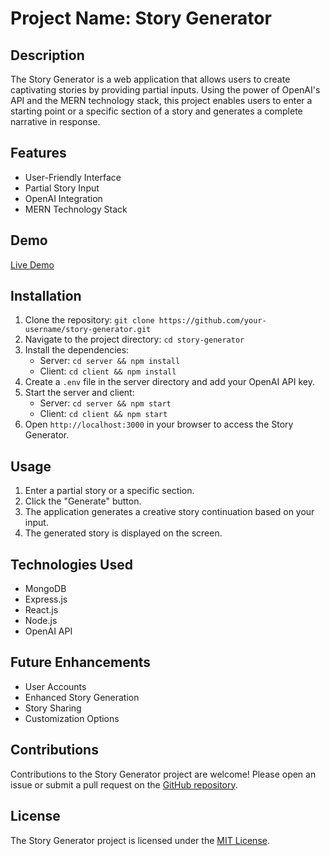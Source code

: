 # Project Name: Story Generator

## Description

The Story Generator is a web application that allows users to create captivating stories by providing partial inputs. Using the power of OpenAI's API and the MERN technology stack, this project enables users to enter a starting point or a specific section of a story and generates a complete narrative in response.

## Features

- User-Friendly Interface
- Partial Story Input
- OpenAI Integration
- MERN Technology Stack

## Demo

[Live Demo](https://story-generator-kappa.vercel.app/)

## Installation

1. Clone the repository: `git clone https://github.com/your-username/story-generator.git`
2. Navigate to the project directory: `cd story-generator`
3. Install the dependencies:
   - Server: `cd server && npm install`
   - Client: `cd client && npm install`
4. Create a `.env` file in the server directory and add your OpenAI API key.
5. Start the server and client:
   - Server: `cd server && npm start`
   - Client: `cd client && npm start`
6. Open `http://localhost:3000` in your browser to access the Story Generator.

## Usage

1. Enter a partial story or a specific section.
2. Click the "Generate" button.
3. The application generates a creative story continuation based on your input.
4. The generated story is displayed on the screen.

## Technologies Used

- MongoDB
- Express.js
- React.js
- Node.js
- OpenAI API

## Future Enhancements

- User Accounts
- Enhanced Story Generation
- Story Sharing
- Customization Options

## Contributions

Contributions to the Story Generator project are welcome! Please open an issue or submit a pull request on the [GitHub repository](https://github.com/your-username/story-generator).

## License

The Story Generator project is licensed under the [MIT License](https://opensource.org/licenses/MIT).
